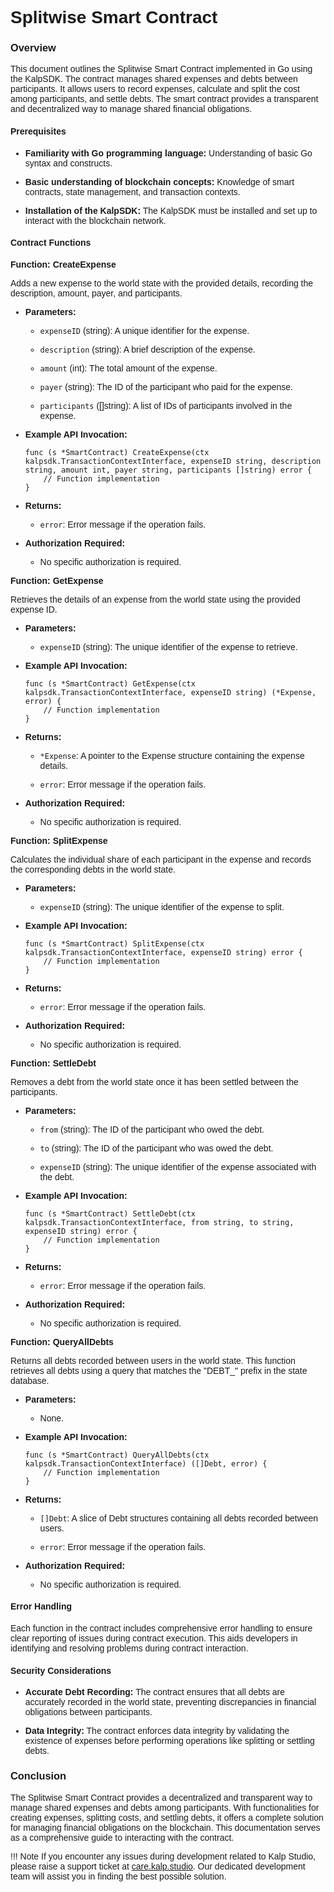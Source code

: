 <style> body {  font-family: "Source Sans 3", sans-serif!important; }</style>
<link href="https://fonts.googleapis.com/css2?family=Source+Sans+3:ital,wght@0,200..900;1,200..900&display=swap" rel="stylesheet">    <link rel="stylesheet" href="https://fonts.googleapis.com/icon?family=Material+Icons">

# Splitwise Smart Contract

### Overview

This document outlines the Splitwise Smart Contract implemented in Go using the KalpSDK. The contract manages shared expenses and debts between participants. It allows users to record expenses, calculate and split the cost among participants, and settle debts. The smart contract provides a transparent and decentralized way to manage shared financial obligations.

#### Prerequisites

-   **Familiarity with Go programming language:** Understanding of basic Go syntax and constructs.
    
-   **Basic understanding of blockchain concepts:** Knowledge of smart contracts, state management, and transaction contexts.
    
-   **Installation of the KalpSDK:** The KalpSDK must be installed and set up to interact with the blockchain network.
    

#### Contract Functions

**Function: CreateExpense**

Adds a new expense to the world state with the provided details, recording the description, amount, payer, and participants.

-   **Parameters:**
    
    -   `expenseID` (string): A unique identifier for the expense.
        
    -   `description` (string): A brief description of the expense.
        
    -   `amount` (int): The total amount of the expense.
        
    -   `payer` (string): The ID of the participant who paid for the expense.
        
    -   `participants` ([]string): A list of IDs of participants involved in the expense.
        
    
-   **Example API Invocation:**
    
    
    
    ``` solidity
    func (s *SmartContract) CreateExpense(ctx kalpsdk.TransactionContextInterface, expenseID string, description string, amount int, payer string, participants []string) error {
        // Function implementation
    }
    ```
    
-   **Returns:**
    
    -   `error`: Error message if the operation fails.
        
    
-   **Authorization Required:**
    
    -   No specific authorization is required.
        
    

**Function: GetExpense**

Retrieves the details of an expense from the world state using the provided expense ID.

-   **Parameters:**
    
    -   `expenseID` (string): The unique identifier of the expense to retrieve.
        
    
-   **Example API Invocation:**
    
    
    
    ``` solidity
    func (s *SmartContract) GetExpense(ctx kalpsdk.TransactionContextInterface, expenseID string) (*Expense, error) {
        // Function implementation
    }
    ```
    
-   **Returns:**
    
    -   `*Expense`: A pointer to the Expense structure containing the expense details.
        
    -   `error`: Error message if the operation fails.
        
    
-   **Authorization Required:**
    
    -   No specific authorization is required.
        
    

**Function: SplitExpense**

Calculates the individual share of each participant in the expense and records the corresponding debts in the world state.

-   **Parameters:**
    
    -   `expenseID` (string): The unique identifier of the expense to split.
        
    
-   **Example API Invocation:**
    
    
    
    ``` solidity
    func (s *SmartContract) SplitExpense(ctx kalpsdk.TransactionContextInterface, expenseID string) error {
        // Function implementation
    }
    ```
    
-   **Returns:**
    
    -   `error`: Error message if the operation fails.
        
    
-   **Authorization Required:**
    
    -   No specific authorization is required.
        
    

**Function: SettleDebt**

Removes a debt from the world state once it has been settled between the participants.

-   **Parameters:**
    
    -   `from` (string): The ID of the participant who owed the debt.
        
    -   `to` (string): The ID of the participant who was owed the debt.
        
    -   `expenseID` (string): The unique identifier of the expense associated with the debt.
        
    
-   **Example API Invocation:**
    
        
    ``` solidity
    func (s *SmartContract) SettleDebt(ctx kalpsdk.TransactionContextInterface, from string, to string, expenseID string) error {
        // Function implementation
    }
    ```
    
-   **Returns:**
    
    -   `error`: Error message if the operation fails.
        
    
-   **Authorization Required:**
    
    -   No specific authorization is required.
        
    

**Function: QueryAllDebts**

Returns all debts recorded between users in the world state. This function retrieves all debts using a query that matches the "DEBT_" prefix in the state database.

-   **Parameters:**
    
    -   None.
        
    
-   **Example API Invocation:**
    
    
    
    ``` solidity
    func (s *SmartContract) QueryAllDebts(ctx kalpsdk.TransactionContextInterface) ([]Debt, error) {
        // Function implementation
    }
    ```
    
-   **Returns:**
    
    -   `[]Debt`: A slice of Debt structures containing all debts recorded between users.
        
    -   `error`: Error message if the operation fails.
        
    
-   **Authorization Required:**
    
    -   No specific authorization is required.
        
    

#### Error Handling

Each function in the contract includes comprehensive error handling to ensure clear reporting of issues during contract execution. This aids developers in identifying and resolving problems during contract interaction.

#### Security Considerations

-   **Accurate Debt Recording:** The contract ensures that all debts are accurately recorded in the world state, preventing discrepancies in financial obligations between participants.
    
-   **Data Integrity:** The contract enforces data integrity by validating the existence of expenses before performing operations like splitting or settling debts.
    

### Conclusion

The Splitwise Smart Contract provides a decentralized and transparent way to manage shared expenses and debts among participants. With functionalities for creating expenses, splitting costs, and settling debts, it offers a complete solution for managing financial obligations on the blockchain. This documentation serves as a comprehensive guide to interacting with the contract.

!!! Note
    If you encounter any issues during development related to Kalp Studio, please raise a support ticket at [care.kalp.studio](mailto:care.kalp.studio). Our dedicated development team will assist you in finding the best possible solution.

